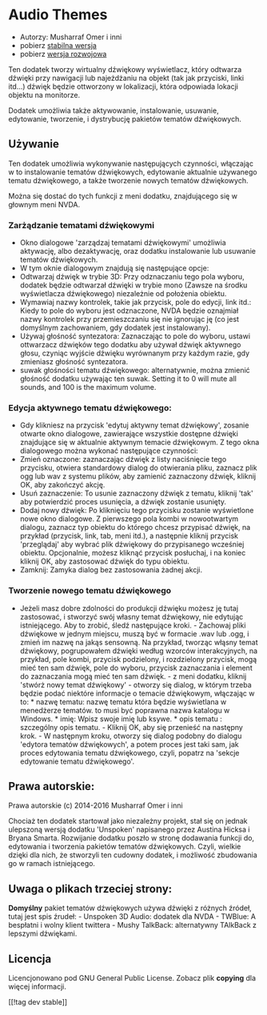 # Audio Themes #

*   Autorzy: Musharraf Omer i inni
*   pobierz [stabilna wersja][1]
*   pobierz [wersja rozwojowa][2]

Ten dodatek tworzy wirtualny dźwiękowy wyświetlacz, który odtwarza dźwięki
przy nawigacji lub najeżdżaniu na objekt (tak jak przyciski, linki itd...)
dźwięk będzie ottworzony w lokalizacji, która odpowiada lokacji objektu na
monitorze.

Dodatek umożliwia także aktywowanie, instalowanie, usuwanie, edytowanie,
tworzenie, i dystrybucję pakietów tematów dźwiękowych.

## Używanie

Ten dodatek umożliwia wykonywanie następujących czynności, włączając w to
instalowanie tematów dźwiękowych, edytowanie aktualnie używanego tematu
dźwiękowego, a także tworzenie nowych tematów dźwiękowych.

Można się dostać do tych funkcji z meni dodatku, znajdującego się w głownym
meni NVDA.

### Zarżądzanie tematami dźwiękowymi

- Okno dialogowe 'zarządzaj tematami dźwiękowymi' umożliwia aktywację, albo
  dezaktywację, oraz dodatku instalowanie lub usuwanie tematów dźwiękowych.
- W tym oknie dialogowym znajdują się następujące opcje:
 - Odtwarzaj dźwięk w trybie 3D: Przy odznaczaniu tego pola wyboru, dodatek będzie odtwarzał dźwięki w trybie mono (Zawsze na środku wyświetlacza dźwiękowego) niezależnie od położenia obiektu.
 - Wymawiaj nazwy kontrolek, takie jak przycisk, pole do edycji, link itd.: Kiedy to pole do wyboru jest odznaczone, NVDA będzie oznajmiał nazwy kontrolek przy przemieszczaniu się nie ignorując ję (co jest domyślnym zachowaniem, gdy dodatek jest instalowany).
 - Używaj głośność syntezatora: Zaznaczając to pole do wyboru, ustawi ottwarzacz dźwięków tego dodatku aby używał dźwięk aktywnego głosu, czyniąc wyjście dźwięku wyrównanym przy każdym razie, gdy zmieniasz głośność syntezatora.
 - suwak głośności tematu dźwiękowego: alternatywnie, można zmienić głośność dodatku używając ten suwak. Setting it to 0 will mute all sounds, and 100 is the maximum volume.

### Edycja aktywnego tematu dźwiękowego:

- Gdy klikniesz na przycisk 'edytuj aktywny temat dźwiękowy', zosanie
  otwarte okno dialogowe, zawierające wszystkie dostępne dźwięki znajdujące
  się w aktualnie aktywnym temacie dźwiękowym. Z tego okna dialogowego można
  wykonać następujące czynności:
- Zmień oznaczone: zaznaczając dźwięk z listy naciśnięcie tego przycisku,
  otwiera standardowy dialog do otwierania pliku, zaznacz plik ogg lub wav z
  systemu plików, aby zamienić zaznaczony dźwięk, kliknij OK, aby zakończyć
  akcję.
- Usuń zaznaczenie: To usunie zaznaczony dźwięk z tematu, kliknij 'tak' aby
  potwierdzić proces usunięcia, a dźwięk zostanie usunięty.
- Dodaj nowy dźwięk: Po kliknięciu tego przycisku zostanie wyświetlone nowe okno dialogowe. Z pierwszego pola kombi w nowootwartym dialogu, zaznacz typ obiektu do którego chcesz przypisać dźwięk, na przykład (przycisk, link, tab, meni itd.), a następnie kliknij przycisk 'przeglądaj' aby wybrać plik dźwiękowy do przypisanego wcześniej obiektu. Opcjonalnie, możesz kliknąć przycisk posłuchaj, i na koniec kliknij OK, aby zastosować dźwięk do typu obiektu. 
- Zamknij: Zamyka dialog bez zastosowania żadnej akcji.

### Tworzenie nowego tematu dźwiękowego

- Jeżeli masz dobre zdolności do produkcji dźwięku możesz ję tutaj
zastosować, i stworzyć swój własny temat dźwiękowy, nie edytując
istniejącego. Aby to zrobić, śledź następujące kroki.  - Zachowaj pliki
dźwiękowe w jednym miejscu, muszą być w formacie .wav lub .ogg, i zmień im
nazwę na jakąs sensowną. Na przykład, tworząc włąsny temat dźwiękowy,
pogrupowałem dźwięki według wzorców interakcyjnych, na przykład, pole kombi,
przycisk podzielony, i rozdzielony przycisk, mogą mieć ten sam dźwięk, pole
do wyboru, przycisk zaznaczania i element do zaznaczania mogą mieć ten sam
dźwięk.  - z meni dodatku, kliknij 'stwórż nowy temat dźwiękowy' - otworzy
się dialog, w którym trzeba będzie podać niektóre informacje o temacie
dźwiękowym, włączając w to: *	nazwę tematu: nazwę tematu która będzie
wyświetlana w menedżerze tematów. to musi być poprawna nazwa katalogu w
Windows.  *	imię: Wpisz swoje imię lub ksywe.  *	opis tematu : szczególny
opis tematu.  - Kliknij OK, aby się przenieść na następny krok.  - W
następnym kroku, otworzy się dialog podobny do dialogu 'edytora tematów
dźwiękowych', a potem proces jest taki sam, jak proces edytowania tematu
dźwiękowego, czyli, popatrz na 'sekcje edytowanie tematu dźwiękowego'.

## Prawa autorskie:

Prawa autorskie (c) 2014-2016 Musharraf Omer i inni

Chociaż ten dodatek startował jako niezależny projekt, stał się on jednak
ulepszoną wersją dodatku 'Unspoken' napisanego przez Austina Hicksa i Bryana
Smarta. Rozwijanie dodatku poszło w stronę dodawania funkcji do, edytowania
i tworzenia pakietów tematów dźwiękowych. Czyli, wielkie dzięki dla nich, że
stworzyli ten cudowny dodatek, i możliwość zbudowania go w ramach
istniejącego.

## Uwaga o plikach trzeciej strony:

**Domyślny** pakiet tematów dźwiękowych używa dźwięki z różnych źródeł,
tutaj jest spis źrudeł: - Unspoken 3D Audio: dodatek dla NVDA - TWBlue: A
bespłatni i wolny klient twittera - Mushy TalkBack: alternatywny TAlkBack z
lepszymi dźwiękami.

## Licencja
Licencjonowano pod GNU General Public License. Zobacz plik **copying** dla
więcej informacji.

[[!tag dev stable]]

[1]: https://addons.nvda-project.org/files/get.php?file=ath

[2]: https://addons.nvda-project.org/files/get.php?file=ath-dev
